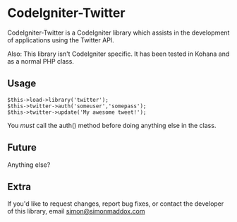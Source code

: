 CodeIgniter-Twitter
===================

CodeIgniter-Twitter is a CodeIgniter library which assists in the 
development of applications using the Twitter API.

Also: This library isn't CodeIgniter specific. It has been
tested in Kohana and as a normal PHP class.

Usage
-----

	$this->load->library('twitter');
	$this->twitter->auth('someuser','somepass');
	$this->twitter->update('My awesome tweet!');

You *must* call the auth() method before doing anything else in
the class.

Future
------

Anything else?

Extra
-----

If you'd like to request changes, report bug fixes, or contact
the developer of this library, email <simon@simonmaddox.com>